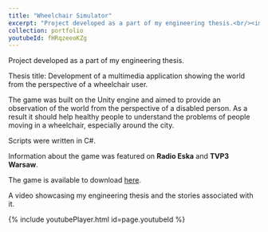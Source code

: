 ```yaml
---
title: "Wheelchair Simulator"
excerpt: "Project developed as a part of my engineering thesis.<br/><img src='/images/500x300.png'>"
collection: portfolio
youtubeId: fHRqzeeoKZg
---
```


Project developed as a part of my engineering thesis.

Thesis title: Development of a multimedia application showing the world from the perspective of a wheelchair user.

The game was built on the Unity engine and aimed to provide an observation of the world from the perspective of a disabled person.
As a result it should help healthy people to understand the problems of people moving in a wheelchair, especially around the city. 

Scripts were written in C#.

Information about the game was featured on **Radio Eska** and **TVP3 Warsaw**.

The game is available to download [here](https://drive.google.com/file/d/1Xp-dpzfJKfO-W5s0mQzhQBJX54G49L4C/view).

A video showcasing my engineering thesis and the stories associated with it.

{% include youtubePlayer.html id=page.youtubeId %}
